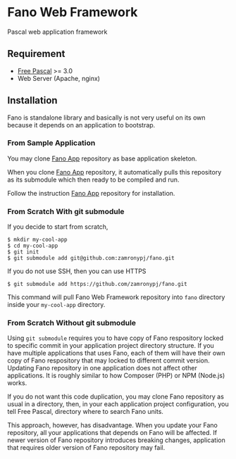 # Fano Web Framework

Pascal web application framework

## Requirement

- [Free Pascal](https://www.freepascal.org/) >= 3.0
- Web Server (Apache, nginx)

## Installation

Fano is standalone library and basically is not very useful on its own
because it depends on an application to bootstrap.

### From Sample Application

You may clone [Fano App](https://github.com/zamronypj/fano-app) repository as
base application skeleton.

When you clone [Fano App](https://github.com/zamronypj/fano-app) repository, it automatically pulls this repository as its submodule which then ready to be compiled and run.

Follow the instruction [Fano App](https://github.com/zamronypj/fano-app) repository for installation.

### From Scratch With git submodule

If you decide to start from scratch,

    $ mkdir my-cool-app
    $ cd my-cool-app
    $ git init
    $ git submodule add git@github.com:zamronypj/fano.git

If you do not use SSH, then you can use HTTPS

    $ git submodule add https://github.com/zamronypj/fano.git

This command will pull Fano Web Framework repository into `fano` directory inside
your `my-cool-app` directory.

### From Scratch Without git submodule

Using `git submodule` requires you to have copy of Fano respository locked to specific commit in your
application project directory structure. If you have multiple applications that uses Fano, each of them will have their own copy of Fano respository that may locked to different commit version. Updating Fano repository in one application
does not affect other applications. It is roughly similar to how Composer (PHP)
or NPM (Node.js) works.

If you do not want this code duplication, you may clone Fano repository as usual
in a directory, then, in your each application project configuration, you tell
Free Pascal, directory where to search Fano units.

This approach, however, has disadvantage. When you update your Fano repository,
all your applications that depends on Fano will be affected. If newer version of Fano repository introduces breaking changes, application that requires older version of Fano repository may fail.

